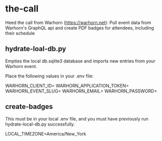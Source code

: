# the-call
Heed the call from Warhorn (https://warhorn.net): Pull event data from Warhorn's GraphQL api and create PDF badges for attendees, including their schedule

## hydrate-loal-db.py

Empties the local db.sqlite3 database and imports new entries from your Warhorn event.  

Place the following values in your .env file:

WARHORN_CLIENT_ID=
WARHORN_APPLICATION_TOKEN=
WARHORN_EVENT_SLUG=
WARHORN_EMAIL=
WARHORN_PASSWORD=

## create-badges

This must be in your local .env file, and you must have previously run hydrate-local-db.py successfully.

LOCAL_TIMEZONE=America/New_York
